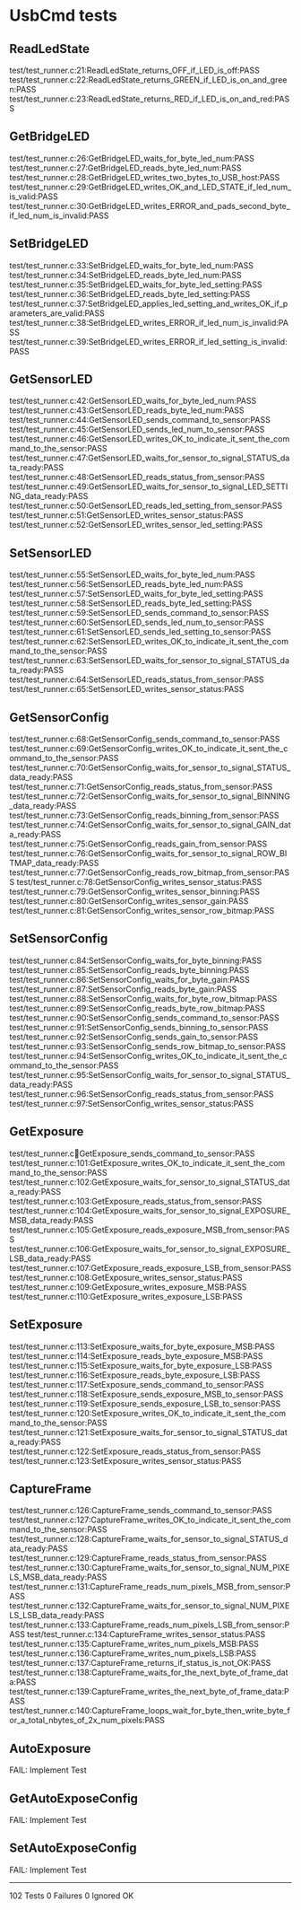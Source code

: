 # UsbCmd tests
## ReadLedState
test/test_runner.c:21:ReadLedState_returns_OFF_if_LED_is_off:PASS
test/test_runner.c:22:ReadLedState_returns_GREEN_if_LED_is_on_and_green:PASS
test/test_runner.c:23:ReadLedState_returns_RED_if_LED_is_on_and_red:PASS
## GetBridgeLED
test/test_runner.c:26:GetBridgeLED_waits_for_byte_led_num:PASS
test/test_runner.c:27:GetBridgeLED_reads_byte_led_num:PASS
test/test_runner.c:28:GetBridgeLED_writes_two_bytes_to_USB_host:PASS
test/test_runner.c:29:GetBridgeLED_writes_OK_and_LED_STATE_if_led_num_is_valid:PASS
test/test_runner.c:30:GetBridgeLED_writes_ERROR_and_pads_second_byte_if_led_num_is_invalid:PASS
## SetBridgeLED
test/test_runner.c:33:SetBridgeLED_waits_for_byte_led_num:PASS
test/test_runner.c:34:SetBridgeLED_reads_byte_led_num:PASS
test/test_runner.c:35:SetBridgeLED_waits_for_byte_led_setting:PASS
test/test_runner.c:36:SetBridgeLED_reads_byte_led_setting:PASS
test/test_runner.c:37:SetBridgeLED_applies_led_setting_and_writes_OK_if_parameters_are_valid:PASS
test/test_runner.c:38:SetBridgeLED_writes_ERROR_if_led_num_is_invalid:PASS
test/test_runner.c:39:SetBridgeLED_writes_ERROR_if_led_setting_is_invalid:PASS
## GetSensorLED
test/test_runner.c:42:GetSensorLED_waits_for_byte_led_num:PASS
test/test_runner.c:43:GetSensorLED_reads_byte_led_num:PASS
test/test_runner.c:44:GetSensorLED_sends_command_to_sensor:PASS
test/test_runner.c:45:GetSensorLED_sends_led_num_to_sensor:PASS
test/test_runner.c:46:GetSensorLED_writes_OK_to_indicate_it_sent_the_command_to_the_sensor:PASS
test/test_runner.c:47:GetSensorLED_waits_for_sensor_to_signal_STATUS_data_ready:PASS
test/test_runner.c:48:GetSensorLED_reads_status_from_sensor:PASS
test/test_runner.c:49:GetSensorLED_waits_for_sensor_to_signal_LED_SETTING_data_ready:PASS
test/test_runner.c:50:GetSensorLED_reads_led_setting_from_sensor:PASS
test/test_runner.c:51:GetSensorLED_writes_sensor_status:PASS
test/test_runner.c:52:GetSensorLED_writes_sensor_led_setting:PASS
## SetSensorLED
test/test_runner.c:55:SetSensorLED_waits_for_byte_led_num:PASS
test/test_runner.c:56:SetSensorLED_reads_byte_led_num:PASS
test/test_runner.c:57:SetSensorLED_waits_for_byte_led_setting:PASS
test/test_runner.c:58:SetSensorLED_reads_byte_led_setting:PASS
test/test_runner.c:59:SetSensorLED_sends_command_to_sensor:PASS
test/test_runner.c:60:SetSensorLED_sends_led_num_to_sensor:PASS
test/test_runner.c:61:SetSensorLED_sends_led_setting_to_sensor:PASS
test/test_runner.c:62:SetSensorLED_writes_OK_to_indicate_it_sent_the_command_to_the_sensor:PASS
test/test_runner.c:63:SetSensorLED_waits_for_sensor_to_signal_STATUS_data_ready:PASS
test/test_runner.c:64:SetSensorLED_reads_status_from_sensor:PASS
test/test_runner.c:65:SetSensorLED_writes_sensor_status:PASS
## GetSensorConfig
test/test_runner.c:68:GetSensorConfig_sends_command_to_sensor:PASS
test/test_runner.c:69:GetSensorConfig_writes_OK_to_indicate_it_sent_the_command_to_the_sensor:PASS
test/test_runner.c:70:GetSensorConfig_waits_for_sensor_to_signal_STATUS_data_ready:PASS
test/test_runner.c:71:GetSensorConfig_reads_status_from_sensor:PASS
test/test_runner.c:72:GetSensorConfig_waits_for_sensor_to_signal_BINNING_data_ready:PASS
test/test_runner.c:73:GetSensorConfig_reads_binning_from_sensor:PASS
test/test_runner.c:74:GetSensorConfig_waits_for_sensor_to_signal_GAIN_data_ready:PASS
test/test_runner.c:75:GetSensorConfig_reads_gain_from_sensor:PASS
test/test_runner.c:76:GetSensorConfig_waits_for_sensor_to_signal_ROW_BITMAP_data_ready:PASS
test/test_runner.c:77:GetSensorConfig_reads_row_bitmap_from_sensor:PASS
test/test_runner.c:78:GetSensorConfig_writes_sensor_status:PASS
test/test_runner.c:79:GetSensorConfig_writes_sensor_binning:PASS
test/test_runner.c:80:GetSensorConfig_writes_sensor_gain:PASS
test/test_runner.c:81:GetSensorConfig_writes_sensor_row_bitmap:PASS
## SetSensorConfig
test/test_runner.c:84:SetSensorConfig_waits_for_byte_binning:PASS
test/test_runner.c:85:SetSensorConfig_reads_byte_binning:PASS
test/test_runner.c:86:SetSensorConfig_waits_for_byte_gain:PASS
test/test_runner.c:87:SetSensorConfig_reads_byte_gain:PASS
test/test_runner.c:88:SetSensorConfig_waits_for_byte_row_bitmap:PASS
test/test_runner.c:89:SetSensorConfig_reads_byte_row_bitmap:PASS
test/test_runner.c:90:SetSensorConfig_sends_command_to_sensor:PASS
test/test_runner.c:91:SetSensorConfig_sends_binning_to_sensor:PASS
test/test_runner.c:92:SetSensorConfig_sends_gain_to_sensor:PASS
test/test_runner.c:93:SetSensorConfig_sends_row_bitmap_to_sensor:PASS
test/test_runner.c:94:SetSensorConfig_writes_OK_to_indicate_it_sent_the_command_to_the_sensor:PASS
test/test_runner.c:95:SetSensorConfig_waits_for_sensor_to_signal_STATUS_data_ready:PASS
test/test_runner.c:96:SetSensorConfig_reads_status_from_sensor:PASS
test/test_runner.c:97:SetSensorConfig_writes_sensor_status:PASS
## GetExposure
test/test_runner.c:100:GetExposure_sends_command_to_sensor:PASS
test/test_runner.c:101:GetExposure_writes_OK_to_indicate_it_sent_the_command_to_the_sensor:PASS
test/test_runner.c:102:GetExposure_waits_for_sensor_to_signal_STATUS_data_ready:PASS
test/test_runner.c:103:GetExposure_reads_status_from_sensor:PASS
test/test_runner.c:104:GetExposure_waits_for_sensor_to_signal_EXPOSURE_MSB_data_ready:PASS
test/test_runner.c:105:GetExposure_reads_exposure_MSB_from_sensor:PASS
test/test_runner.c:106:GetExposure_waits_for_sensor_to_signal_EXPOSURE_LSB_data_ready:PASS
test/test_runner.c:107:GetExposure_reads_exposure_LSB_from_sensor:PASS
test/test_runner.c:108:GetExposure_writes_sensor_status:PASS
test/test_runner.c:109:GetExposure_writes_exposure_MSB:PASS
test/test_runner.c:110:GetExposure_writes_exposure_LSB:PASS
## SetExposure
test/test_runner.c:113:SetExposure_waits_for_byte_exposure_MSB:PASS
test/test_runner.c:114:SetExposure_reads_byte_exposure_MSB:PASS
test/test_runner.c:115:SetExposure_waits_for_byte_exposure_LSB:PASS
test/test_runner.c:116:SetExposure_reads_byte_exposure_LSB:PASS
test/test_runner.c:117:SetExposure_sends_command_to_sensor:PASS
test/test_runner.c:118:SetExposure_sends_exposure_MSB_to_sensor:PASS
test/test_runner.c:119:SetExposure_sends_exposure_LSB_to_sensor:PASS
test/test_runner.c:120:SetExposure_writes_OK_to_indicate_it_sent_the_command_to_the_sensor:PASS
test/test_runner.c:121:SetExposure_waits_for_sensor_to_signal_STATUS_data_ready:PASS
test/test_runner.c:122:SetExposure_reads_status_from_sensor:PASS
test/test_runner.c:123:SetExposure_writes_sensor_status:PASS
## CaptureFrame
test/test_runner.c:126:CaptureFrame_sends_command_to_sensor:PASS
test/test_runner.c:127:CaptureFrame_writes_OK_to_indicate_it_sent_the_command_to_the_sensor:PASS
test/test_runner.c:128:CaptureFrame_waits_for_sensor_to_signal_STATUS_data_ready:PASS
test/test_runner.c:129:CaptureFrame_reads_status_from_sensor:PASS
test/test_runner.c:130:CaptureFrame_waits_for_sensor_to_signal_NUM_PIXELS_MSB_data_ready:PASS
test/test_runner.c:131:CaptureFrame_reads_num_pixels_MSB_from_sensor:PASS
test/test_runner.c:132:CaptureFrame_waits_for_sensor_to_signal_NUM_PIXELS_LSB_data_ready:PASS
test/test_runner.c:133:CaptureFrame_reads_num_pixels_LSB_from_sensor:PASS
test/test_runner.c:134:CaptureFrame_writes_sensor_status:PASS
test/test_runner.c:135:CaptureFrame_writes_num_pixels_MSB:PASS
test/test_runner.c:136:CaptureFrame_writes_num_pixels_LSB:PASS
test/test_runner.c:137:CaptureFrame_returns_if_status_is_not_OK:PASS
test/test_runner.c:138:CaptureFrame_waits_for_the_next_byte_of_frame_data:PASS
test/test_runner.c:139:CaptureFrame_writes_the_next_byte_of_frame_data:PASS
test/test_runner.c:140:CaptureFrame_loops_wait_for_byte_then_write_byte_for_a_total_nbytes_of_2x_num_pixels:PASS
## AutoExposure
FAIL: Implement Test
## GetAutoExposeConfig
FAIL: Implement Test
## SetAutoExposeConfig
FAIL: Implement Test

-----------------------
102 Tests 0 Failures 0 Ignored 
OK
